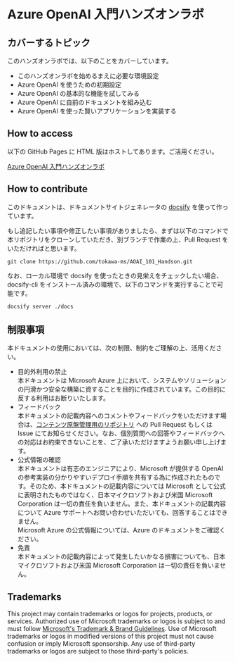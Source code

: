 # Azure OpenAI 入門ハンズオンラボ
## カバーするトピック
このハンズオンラボでは、以下のことをカバーしています。

- このハンズオンラボを始めるまえに必要な環境設定
- Azure OpenAI を使うための初期設定
- Azure OpenAI の基本的な機能を試してみる
- Azure OpenAI に自前のドキュメントを組み込む
- Azure OpenAI を使った賢いアプリケーションを実装する

## How to access
以下の GitHub Pages に HTML 版はホストしてあります。ご活用ください。

[Azure OpenAI 入門ハンズオンラボ](https://tokawa-ms.github.io/AOAI_101_Handson/#/)

## How to contribute
このドキュメントは、ドキュメントサイトジェネレータの [docsify](https://docsify.js.org/#/) を使って作っています。

もし追記したい事項や修正したい事項がありましたら、まずは以下のコマンドで本リポジトリをクローンしていただき、別ブランチで作業の上、Pull Request をいただければと思います。

```
git clone https://github.com/tokawa-ms/AOAI_101_Handson.git
```

なお、ローカル環境で docsify を使ったときの見栄えをチェックしたい場合、docsify-cli をインストール済みの環境で、以下のコマンドを実行することで可能です。

```
docsify server ./docs
```

## 制限事項

本ドキュメントの使用においては、次の制限、制約をご理解の上、活用ください。

+ 目的外利用の禁止  
本ドキュメントは Microsoft Azure 上において、システムやソリューションの円滑かつ安全な構築に資することを目的に作成されています。この目的に反する利用はお断りいたします。
+ フィードバック  
本ドキュメントの記載内容へのコメントやフィードバックをいただけます場合は、[コンテンツ原盤管理用のリポジトリ](https://github.com/tokawa-ms/AOAI_101_Handson) への Pull Request もしくは Issue にてお知らせください。なお、個別質問への回答やフィードバックへの対応はお約束できないことを、ご了承いただけますようお願い申し上げます。
+ 公式情報の確認  
本ドキュメントは有志のエンジニアにより、Microsoft が提供する OpenAI の参考実装の分かりやすいデプロイ手順を共有する為に作成されたものです。そのため、本ドキュメントの記載内容については Microsoft として公式に表明されたものではなく、日本マイクロソフトおよび米国 Microsoft Corporation は一切の責任を負いません。また、本ドキュメントの記載内容について Azure サポートへお問い合わせいただいても、回答することはできません。  
Microsoft Azure の公式情報については、Azure のドキュメントをご確認ください。
+ 免責  
本ドキュメントの記載内容によって発生したいかなる損害についても、日本マイクロソフトおよび米国 Microsoft Corporation は一切の責任を負いません。

## Trademarks

This project may contain trademarks or logos for projects, products, or services. Authorized use of Microsoft 
trademarks or logos is subject to and must follow 
[Microsoft's Trademark & Brand Guidelines](https://www.microsoft.com/en-us/legal/intellectualproperty/trademarks/usage/general).
Use of Microsoft trademarks or logos in modified versions of this project must not cause confusion or imply Microsoft sponsorship.
Any use of third-party trademarks or logos are subject to those third-party's policies.